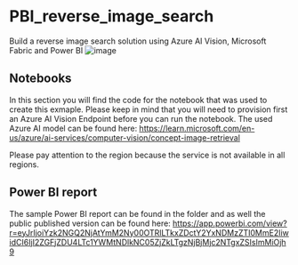 # PBI_reverse_image_search
Build a reverse image search solution using Azure AI Vision, Microsoft Fabric and Power BI
![image](https://github.com/runholz/PBI_reverse_image_search/assets/46793754/c0515234-d5e2-4608-ad4b-37bc83a6fd0c)

## Notebooks
In this section you will find the code for the notebook that was used to create this exmaple. Please keep in mind that you will need to provision first an Azure AI Vision Endpoint before you can run the notebook.
The used Azure AI model can be found here:
https://learn.microsoft.com/en-us/azure/ai-services/computer-vision/concept-image-retrieval

Please pay attention to the region because the service is not available in all regions.

## Power BI report
The sample Power BI report can be found in the folder and as well the public published version can be found here:
https://app.powerbi.com/view?r=eyJrIjoiYzk2NGQ2NjAtYmM2Ny00OTRlLTkxZDctY2YxNDMzZTI0MmE2IiwidCI6IjI2ZGFjZDU4LTc1YWMtNDlkNC05ZjZkLTgzNjBjMjc2NTgxZSIsImMiOjh9

